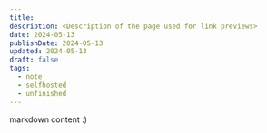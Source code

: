 ```yaml
---
title: 
description: <Description of the page used for link previews>
date: 2024-05-13
publishDate: 2024-05-13
updated: 2024-05-13
draft: false
tags:
  - note
  - selfhosted
  - unfinished
---
```

 
markdown content :)